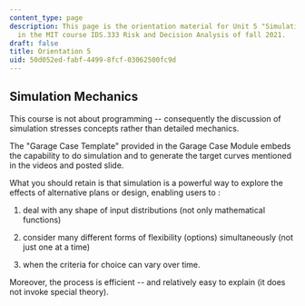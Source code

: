 ```yaml
---
content_type: page
description: This page is the orientation material for Unit 5 "Simulation Mechanics"
  in the MIT course IDS.333 Risk and Decision Analysis of fall 2021.
draft: false
title: Orientation 5
uid: 50d052ed-fabf-4499-8fcf-03062500fc9d
---
```

## Simulation Mechanics

This course is not about programming -- consequently the discussion of simulation stresses concepts rather than detailed mechanics.

The "Garage Case Template" provided in the Garage Case Module embeds the capability to do simulation and to generate the target curves mentioned in the videos and posted slide.

What you should retain is that simulation is a powerful way to explore the effects of alternative plans or design, enabling users to :

1) deal with any shape of input distributions (not only mathematical functions)

2) consider many different forms of flexibility (options) simultaneously (not just one at a time)

3) when the criteria for choice can vary over time.

Moreover, the process is efficient -- and relatively easy to explain (it does not invoke special theory).